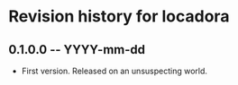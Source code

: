 # Revision history for locadora

## 0.1.0.0 -- YYYY-mm-dd

* First version. Released on an unsuspecting world.
